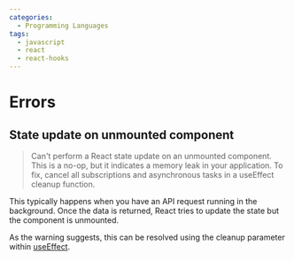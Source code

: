 ```yaml
---
categories:
  - Programming Languages
tags:
  - javascript
  - react
  - react-hooks
---
```


# Errors

## State update on unmounted component

> Can't perform a React state update on an unmounted component. This is a no-op,
> but it indicates a memory leak in your application. To fix, cancel all
> subscriptions and asynchronous tasks in a useEffect cleanup function.

This typically happens when you have an API request running in the background.
Once the data is returned, React tries to update the state but the component is
unmounted.

As the warning suggests, this can be resolved using the cleanup parameter within
[useEffect](useEffect.md#cleanup-functions).
